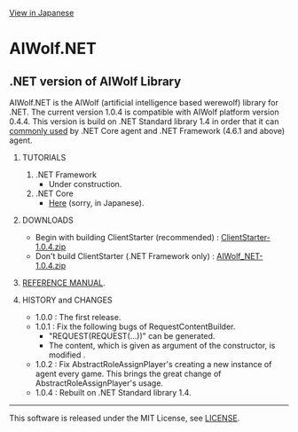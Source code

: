 [View in Japanese](https://github.com/AIWolfSharp/AIWolf_NET/blob/master/README.md)
# AIWolf.NET
## .NET version of AIWolf Library

AIWolf.NET is the AIWolf (artificial intelligence based werewolf) library for .NET.
The current version 1.0.4 is compatible with AIWolf platform version 0.4.4.
This version is build on .NET Standard library 1.4
in order that it can [commonly used](https://docs.microsoft.com/en-us/dotnet/articles/standard/library)
by .NET Core agent and .NET Framework (4.6.1 and above) agent.


1. TUTORIALS

    1. .NET Framework
        * Under construction.
    1. .NET Core
        * [Here](http://www.slideshare.net/takots/net-corevs-code-71808207) (sorry, in Japanese).

1. DOWNLOADS

    * Begin with building ClientStarter (recommended) :
[ClientStarter-1.0.4.zip](https://github.com/AIWolfSharp/AIWolf_NET/releases/download/v1.0.4/ClientStarter-1.0.4.zip)
    * Don't build ClientStarter (.NET Framework only) :
[AIWolf_NET-1.0.4.zip](https://github.com/AIWolfSharp/AIWolf_NET/releases/download/v1.0.4/AIWolf_NET-1.0.4.zip)


1. [REFERENCE MANUAL](https://github.com/AIWolfSharp/AIWolfCore/releases/download/v1.0.2/AIWolf_NET_ReferenceManual.zip).

1. HISTORY and CHANGES

    * 1.0.0 : The first release.
    * 1.0.1 : Fix the following bugs of RequestContentBuilder.
      * "REQUEST(REQUEST(...))" can be generated.
      * The content, which is given as argument of the constructor, is modified .
    * 1.0.2 : Fix AbstractRoleAssignPlayer's creating a new instance of agent every game.
This brings the great change of AbstractRoleAssignPlayer's usage.
    * 1.0.4 : Rebuilt on .NET Standard library 1.4.

---
This software is released under the MIT License, see [LICENSE](https://github.com/AIWolfSharp/AIWolf_NET/blob/master/LICENSE).
